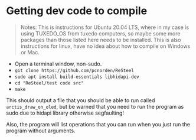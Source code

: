# Getting dev code to compile

> Notes: This is instructions for Ubuntu 20.04 LTS, where in my case is using TUXEDO_OS from tuxedo computers, so maybe some more packages than those listed here needs to be installed.
> This is also instructions for linux, have no idea about how to compile on Windows or Mac.


* Open a terminal window, non-sudo.
* `git clone https://github.com/pcnorden/ReSteel`
* `sudo apt install build-essentials libhidapi-dev`
* `cd "ReSteel/test code src"`
* `make`

This should output a file that you should be able to run called `arctis_draw_on_oled`, but be warned that you need to run the program as sudo due to hidapi library otherwise segfaulting!

Also, the program will list operations that you can run when you just run the program without arguments.
